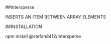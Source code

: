 ##intersperse

INSERTS AN ITEM BETWEEN ARRAY ELEMENTS

##INSTALLATION

npm install @stefan8412/intersperse